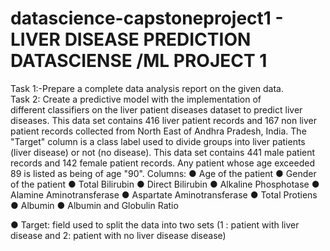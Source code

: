 # datascience-capstoneproject1 - LIVER DISEASE PREDICTION DATASCIENSE /ML PROJECT 1
Task 1:-Prepare a complete data analysis report on the given data.  
Task 2: Create a predictive model with the implementation of  
different classifiers on the liver patient diseases dataset to predict liver diseases.
This data set contains 416 liver patient records and 167 non liver patient records collected from North East of Andhra Pradesh, India. The "Target" column is a class label used to divide groups into liver patients (liver disease) or not (no disease). This data set contains 441 male patient records and 142 female patient records.
Any patient whose age exceeded 89 is listed as being of age "90".
Columns:
●	Age of the patient
●	Gender of the patient
●	Total Bilirubin
●	Direct Bilirubin
●	Alkaline Phosphotase
●	Alamine Aminotransferase
●	Aspartate Aminotransferase
●	Total Protiens
●	Albumin
●	Albumin and Globulin Ratio

●	Target: field used to split the data into two sets (1 : patient with  liver disease and 2: patient with no liver disease disease)
